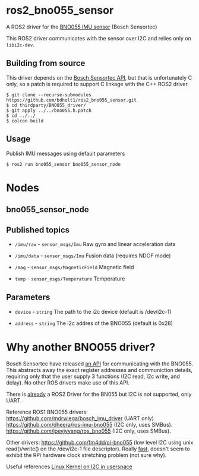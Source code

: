 # ros2_bno055_sensor
A ROS2 driver for the [BNO055 IMU sensor](https://cdn-shop.adafruit.com/datasheets/BST_BNO055_DS000_12.pdf) (Bosch Sensortec) 

This ROS2 driver communicates with the sensor over I2C and relies only on `libi2c-dev`.

## Building from source
This driver depends on the [Bosch Sensortec API](https://github.com/BoschSensortec/BNO055_driver), but that is unfortunately C only, so a patch is required to support C linkage with the C++ ROS2 driver.

```
$ git clone --recurse-submodules https://github.com/bdholt1/ros2_bno055_sensor.git
$ cd thirdparty/BNO055_driver/
$ git apply ../../bno055.h.patch
$ cd ../../
$ colcon build
```

## Usage
Publish IMU messages using default parameters
```
$ ros2 run bno055_sensor bno055_sensor_node
```

# Nodes

## bno055_sensor_node

## Published topics
* `/imu/raw` - `sensor_msgs/Imu`
Raw gyro and linear acceleration data

* `/imu/data` - `sensor_msgs/Imu`
Fusion data (requires NDOF mode)

* `/mag` - `sensor_msgs/MagneticField`
Magnetic field


* `temp` -  `sensor_msgs/Temperature`
Temperature

## Parameters
* `device` - `string`
The path to the i2c device (default is /dev/i2c-1)

* `address` - `string`
The i2c addres of the BNO055 (default is 0x28)

# Why another BNO055 driver?  
Bosch Sensortec have released [an API](https://github.com/BoschSensortec/BNO055_driver) for communicating with the BNO055. This abstracts away the exact register addresses and communiction details, requiring only that the user supply 3 functions (I2C read, I2c write, and delay). No other ROS drivers make use of this API.

There is [already](https://github.com/flynneva/bno055) a ROS2 Driver for the BN055 but I2C is not supported, only UART.

Reference ROS1 BNO055 drivers:
https://github.com/mdrwiega/bosch_imu_driver (UART only)
https://github.com/dheera/ros-imu-bno055 (I2C only, uses SMBus). 
https://github.com/joeyjyyang/ros_bno055 (I2C only, uses SMBus).

Other drivers:
https://github.com/fm4dd/pi-bno055 (low level I2C using unix read()/write() on the /dev/i2c-1 file descriptor). 
Really [fast](https://github.com/fm4dd/pi-bno055/pull/4), doesn't seem to exhibit the RPi hardware clock stretching problem (not sure why). 

Useful references
[Linux Kernel on I2C in userspace](https://www.kernel.org/doc/html/latest/i2c/dev-interface.html)




